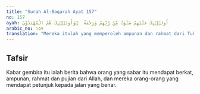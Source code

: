 ```yaml
---
title: "Surah Al-Baqarah Ayat 157"
no: 157
ayah: اُولٰۤىِٕكَ عَلَيْهِمْ صَلَوٰتٌ مِّنْ رَّبِّهِمْ وَرَحْمَةٌ  ۗوَاُولٰۤىِٕكَ هُمُ الْمُهْتَدُوْنَ
arabic_no: ١٥٧
translation: "Mereka itulah yang memperoleh ampunan dan rahmat dari Tuhannya, dan mereka itulah orang-orang yang mendapat petunjuk."
---
```


## Tafsir

Kabar gembira itu ialah berita bahwa orang yang sabar itu mendapat berkat, ampunan, rahmat dan pujian dari Allah, dan mereka orang-orang yang mendapat petunjuk kepada jalan yang benar.